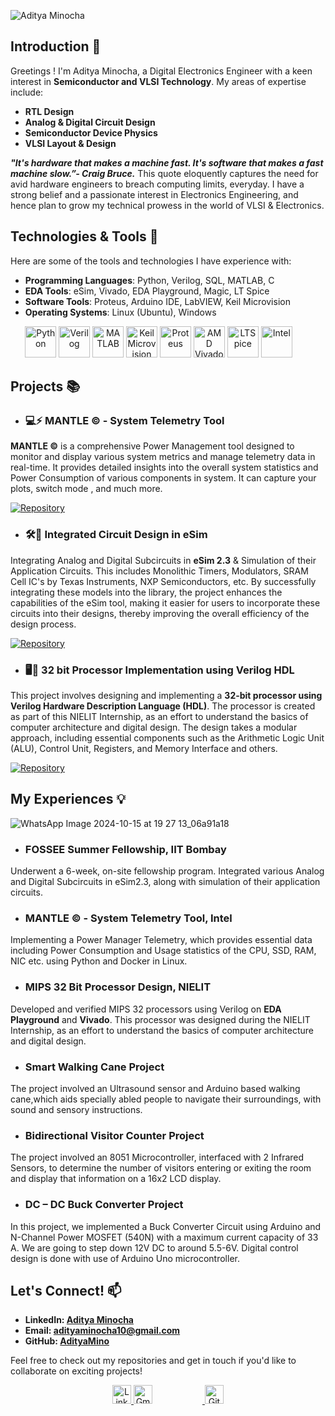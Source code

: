 

![Aditya Minocha](https://github.com/user-attachments/assets/52d8ec29-ab55-4e69-90e8-120a054c6186)


## Introduction 📱

Greetings ! I'm Aditya Minocha, a Digital Electronics Engineer with a keen interest in **Semiconductor and VLSI Technology**. My areas of expertise include:

- **RTL Design**
- **Analog & Digital Circuit Design**
- **Semiconductor Device Physics**
- **VLSI Layout & Design**
  
***"It's hardware that makes a machine fast. It's software that makes a fast machine slow.”- Craig Bruce.*** This quote eloquently captures the need for avid hardware engineers to breach computing limits, everyday. I have a strong belief and a passionate interest in Electronics Engineering, and hence plan to grow my technical prowess in the world of VLSI & Electronics.


## Technologies & Tools 🔧
  
Here are some of the tools and technologies I have experience with:

- **Programming Languages**: Python, Verilog, SQL, MATLAB, C
- **EDA Tools**: eSim, Vivado, EDA Playground, Magic, LT Spice
- **Software Tools**: Proteus, Arduino IDE, LabVIEW, Keil Microvision
- **Operating Systems**: Linux (Ubuntu), Windows

<p align="center">
  <!-- Python -->
  <img src="https://img.shields.io/badge/Python-37AB76?style=for-the-badge&logo=python&logoColor=white" alt="Python" height="50" />
  
  <!-- Verilog -->
  <img src="https://img.shields.io/badge/Verilog-F04444?style=for-the-badge&logo=verilog&logoColor=white" alt="Verilog" height="50" />
  
  <!-- MATLAB -->
  <img src="https://img.shields.io/badge/MATLAB-%23FF7F0E.svg?style=for-the-badge&logo=mathworks&logoColor=white" alt="MATLAB" height="50" />
  
  <!-- Keil Microvision -->
  <img src="https://img.shields.io/badge/Keil%20Microvision-009A97?style=for-the-badge&logo=arm&logoColor=white" alt="Keil Microvision" height="50" />
  
  <!-- Proteus -->
  <img src="https://img.shields.io/badge/Proteus-31A8E0?style=for-the-badge&logo=proteus&logoColor=white" alt="Proteus" height="50" />
  
  <!-- AMD Vivado -->
  <img src="https://img.shields.io/badge/AMD%20Vivado-A6126A?style=for-the-badge&logo=amd&logoColor=white" alt="AMD Vivado" height="50" />
  
  <!-- LTSpice -->
  <img src="https://img.shields.io/badge/LTSpice-8B0000?style=for-the-badge&logo=analog-devices&logoColor=white" alt="LTSpice" height="50" />

  <a href="https://www.intel.com" target="_blank">
    <img src="https://img.shields.io/badge/Intel-0071C5?style=for-the-badge&logo=intel&logoColor=white" alt="Intel" height="50" style="margin-right: 30px;" />
  </a>

## Projects 📚 

- ### 💻⚡ **MANTLE © - System Telemetry Tool**  
  
**MANTLE ©** is a comprehensive Power Management tool designed to monitor and display various system metrics and manage telemetry data in real-time. It provides detailed insights into the overall system statistics and Power Consumption of various components in system. It can capture your plots, switch mode , and much more.

[![Repository](https://img.shields.io/badge/Repository-GitHub-%2300BFFF.svg?style=flat&logo=github&logoColor=white)](https://github.com/AdityaMino/Mantle_Intel-Unnati-2024) 

- ### 🛠️💾 **Integrated Circuit Design in eSim** 

Integrating Analog and Digital Subcircuits in **eSim 2.3** & Simulation of their Application Circuits. This includes Monolithic Timers, Modulators, SRAM Cell IC's by Texas Instruments, NXP Semiconductors, etc. By successfully integrating these models into the library, the project enhances the capabilities of the eSim tool, making it easier for users to incorporate these circuits into their designs, thereby improving the overall efficiency of the design process.

[![Repository](https://img.shields.io/badge/Repository-GitHub-%2300BFFF.svg?style=flat&logo=github&logoColor=white)](https://github.com/AdityaMino/eSim)

- ### 🖥📡 **32 bit Processor Implementation using Verilog HDL**

This project involves designing and implementing a **32-bit processor using Verilog Hardware Description Language (HDL)**. The processor is created as part of this NIELIT Internship, as an effort to understand the basics of computer architecture and digital design. The design takes a modular approach, including essential components such as the Arithmetic Logic Unit (ALU), Control Unit, Registers, and Memory Interface and others.

[![Repository](https://img.shields.io/badge/Repository-GitHub-%2300BFFF.svg?style=flat&logo=github&logoColor=white)](https://github.com/AdityaMino/32bitMIPSProcessor)

## My Experiences 💡 
![WhatsApp Image 2024-10-15 at 19 27 13_06a91a18](https://github.com/user-attachments/assets/1bfe673d-cd6d-4e8e-b9cc-5edb4cb41423)

- ### **FOSSEE Summer Fellowship, IIT Bombay**
Underwent a 6-week, on-site fellowship program. Integrated various Analog and Digital Subcircuits in eSim2.3, along with simulation of their application circuits.
- ### **MANTLE © - System Telemetry Tool, Intel**
Implementing a Power Manager Telemetry, which provides essential data including Power Consumption and Usage statistics of the CPU, SSD, RAM, NIC etc. using Python and Docker in Linux.
- ### **MIPS 32 Bit Processor Design, NIELIT**
Developed and verified MIPS 32 processors using Verilog on **EDA Playground** and **Vivado**. This processor was designed during the NIELIT Internship, as an effort to understand the basics of computer architecture and digital design. 
- ### **Smart Walking Cane Project**
The project involved an Ultrasound sensor and Arduino based walking cane,which aids specially abled people to navigate their surroundings, with sound and sensory instructions.
- ### **Bidirectional Visitor Counter Project**
The project involved an 8051 Microcontroller, interfaced with 2 Infrared Sensors, to determine the number of visitors entering or exiting the room and display that information on a 16x2 LCD display.
- ### **DC – DC Buck Converter Project**
In this project, we implemented a Buck Converter Circuit using Arduino and N-Channel Power MOSFET (540N) with a maximum current capacity of 33 A. We are going to step down 12V DC to around 5.5-6V. Digital control design is done with use of Arduino Uno microcontroller. 


## Let's Connect! 📫

-  **LinkedIn: [Aditya Minocha](https://www.linkedin.com/in/aditya-minocha-154158267/)**
-  **Email: [adityaminocha10@gmail.com](mailto:adityaminocha10@gmail.com)**
-  **GitHub: [AdityaMino](https://github.com/AdityaMino)**

Feel free to check out my repositories and get in touch if you'd like to collaborate on exciting projects!

<p align="center">
  <!-- LinkedIn -->
  <a href="https://www.linkedin.com/in/aditya-minocha-154158267/" target="_blank">
    <img src="https://upload.wikimedia.org/wikipedia/commons/c/ca/LinkedIn_logo_initials.png" alt="LinkedIn" height="30" />
  </a>



  <!-- Gmail -->
  <a href="mailto:adityaminocha10@gmail.com" target="_blank">
    <img src="https://upload.wikimedia.org/wikipedia/commons/7/7e/Gmail_icon_%282020%29.svg" alt="Gmail" height="30" style="margin-right: 80px;" />
  </a>



  <!-- GitHub -->
  <a href="https://github.com/AdityaMino" target="_blank">
    <img src="https://upload.wikimedia.org/wikipedia/commons/9/91/Octicons-mark-github.svg" alt="GitHub" height="30" />
  </a>
</p>
